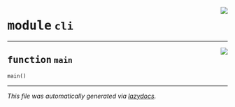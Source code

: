 <!-- markdownlint-disable -->

<a href="https://github.com/spqb/adabmDCApy/tree/main/adabmDCA/adabmDCA/cli.py#L0"><img align="right" style="float:right;" src="https://img.shields.io/badge/-source-cccccc?style=flat-square"></a>

# <kbd>module</kbd> `cli`





---

<a href="https://github.com/spqb/adabmDCApy/tree/main/adabmDCA/adabmDCA/cli.py#L5"><img align="right" style="float:right;" src="https://img.shields.io/badge/-source-cccccc?style=flat-square"></a>

## <kbd>function</kbd> `main`

```python
main()
```








---

_This file was automatically generated via [lazydocs](https://github.com/ml-tooling/lazydocs)._

